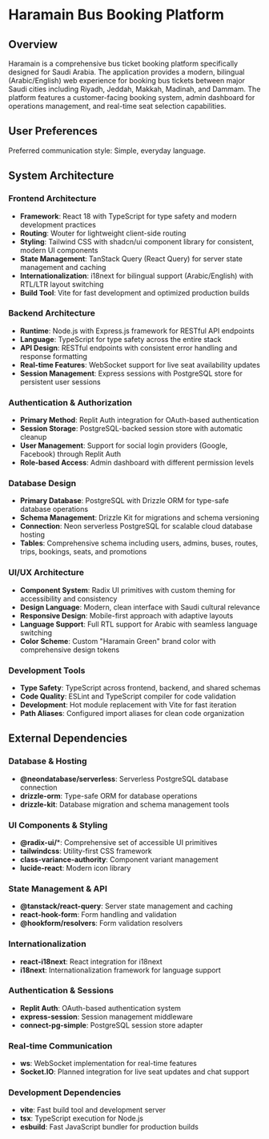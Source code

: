 # Haramain Bus Booking Platform

## Overview

Haramain is a comprehensive bus ticket booking platform specifically designed for Saudi Arabia. The application provides a modern, bilingual (Arabic/English) web experience for booking bus tickets between major Saudi cities including Riyadh, Jeddah, Makkah, Madinah, and Dammam. The platform features a customer-facing booking system, admin dashboard for operations management, and real-time seat selection capabilities.

## User Preferences

Preferred communication style: Simple, everyday language.

## System Architecture

### Frontend Architecture
- **Framework**: React 18 with TypeScript for type safety and modern development practices
- **Routing**: Wouter for lightweight client-side routing
- **Styling**: Tailwind CSS with shadcn/ui component library for consistent, modern UI components
- **State Management**: TanStack Query (React Query) for server state management and caching
- **Internationalization**: i18next for bilingual support (Arabic/English) with RTL/LTR layout switching
- **Build Tool**: Vite for fast development and optimized production builds

### Backend Architecture
- **Runtime**: Node.js with Express.js framework for RESTful API endpoints
- **Language**: TypeScript for type safety across the entire stack
- **API Design**: RESTful endpoints with consistent error handling and response formatting
- **Real-time Features**: WebSocket support for live seat availability updates
- **Session Management**: Express sessions with PostgreSQL store for persistent user sessions

### Authentication & Authorization
- **Primary Method**: Replit Auth integration for OAuth-based authentication
- **Session Storage**: PostgreSQL-backed session store with automatic cleanup
- **User Management**: Support for social login providers (Google, Facebook) through Replit Auth
- **Role-based Access**: Admin dashboard with different permission levels

### Database Design
- **Primary Database**: PostgreSQL with Drizzle ORM for type-safe database operations
- **Schema Management**: Drizzle Kit for migrations and schema versioning
- **Connection**: Neon serverless PostgreSQL for scalable cloud database hosting
- **Tables**: Comprehensive schema including users, admins, buses, routes, trips, bookings, seats, and promotions

### UI/UX Architecture
- **Component System**: Radix UI primitives with custom theming for accessibility and consistency
- **Design Language**: Modern, clean interface with Saudi cultural relevance
- **Responsive Design**: Mobile-first approach with adaptive layouts
- **Language Support**: Full RTL support for Arabic with seamless language switching
- **Color Scheme**: Custom "Haramain Green" brand color with comprehensive design tokens

### Development Tools
- **Type Safety**: TypeScript across frontend, backend, and shared schemas
- **Code Quality**: ESLint and TypeScript compiler for code validation
- **Development**: Hot module replacement with Vite for fast iteration
- **Path Aliases**: Configured import aliases for clean code organization

## External Dependencies

### Database & Hosting
- **@neondatabase/serverless**: Serverless PostgreSQL database connection
- **drizzle-orm**: Type-safe ORM for database operations
- **drizzle-kit**: Database migration and schema management tools

### UI Components & Styling
- **@radix-ui/***: Comprehensive set of accessible UI primitives
- **tailwindcss**: Utility-first CSS framework
- **class-variance-authority**: Component variant management
- **lucide-react**: Modern icon library

### State Management & API
- **@tanstack/react-query**: Server state management and caching
- **react-hook-form**: Form handling and validation
- **@hookform/resolvers**: Form validation resolvers

### Internationalization
- **react-i18next**: React integration for i18next
- **i18next**: Internationalization framework for language support

### Authentication & Sessions
- **Replit Auth**: OAuth-based authentication system
- **express-session**: Session management middleware
- **connect-pg-simple**: PostgreSQL session store adapter

### Real-time Communication
- **ws**: WebSocket implementation for real-time features
- **Socket.IO**: Planned integration for live seat updates and chat support

### Development Dependencies
- **vite**: Fast build tool and development server
- **tsx**: TypeScript execution for Node.js
- **esbuild**: Fast JavaScript bundler for production builds